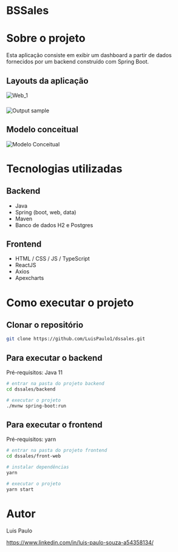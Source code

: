 # BSSales

# Sobre o projeto

Esta aplicação consiste em exibir um dashboard a partir de dados fornecidos por um backend construído com Spring Boot.

## Layouts da aplicação
![Web_1](https://github.com/LuisPaulo1/assets/blob/master/dssales/home.jpeg)

###
![Output sample](https://github.com/LuisPaulo1/assets/blob/master/dssales/home-gif.gif)

## Modelo conceitual
![Modelo Conceitual](https://github.com/LuisPaulo1/assets/blob/master/dssales/diagrama-classes.png)

# Tecnologias utilizadas
## Backend
- Java
- Spring (boot, web, data)
- Maven
- Banco de dados H2 e Postgres


## Frontend
- HTML / CSS / JS / TypeScript
- ReactJS
- Axios
- Apexcharts

# Como executar o projeto

## Clonar o repositório
```bash
git clone https://github.com/LuisPaulo1/dssales.git
```

## Para executar o backend
Pré-requisitos: Java 11

```bash
# entrar na pasta do projeto backend
cd dssales/backend

# executar o projeto
./mvnw spring-boot:run
```

## Para executar o frontend
Pré-requisitos: yarn

```bash
# entrar na pasta do projeto frontend
cd dssales/front-web

# instalar dependências
yarn

# executar o projeto
yarn start
```

# Autor

Luis Paulo

https://www.linkedin.com/in/luis-paulo-souza-a54358134/
